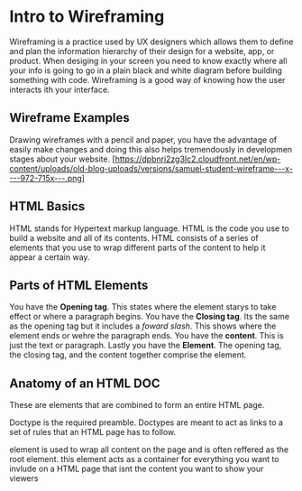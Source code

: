 # Intro to Wireframing

Wireframing is a practice used by UX designers which allows them to define and plan the information hierarchy of their design for a website, app, or product.
When desiging in your screen you need to know exactly where all your info is going to go in a plain black and white diagram before building something with code.
Wireframing is a good way of knowing how the user interacts ith your interface.

## Wireframe  Examples

Drawing wireframes with a pencil and paper, you have the advantage of easily make changes and doing this also helps tremendously in developmen stages about your website.
[https://dpbnri2zg3lc2.cloudfront.net/en/wp-content/uploads/old-blog-uploads/versions/samuel-student-wireframe---x----972-715x---.png]

## HTML Basics

HTML stands for Hypertext markup language.
HTML is the code you use to build a website and all of its contents.
HTML consists of a series of elements that you use to wrap different parts of the content to help it appear a certain way.

## Parts of HTML Elements

You have the **Opening tag**. This states where the element starys to take effect or where a paragraph begins.
You have the **Closing tag**. Its the same as the opening tag but it includes a *foward slash*. This shows where the element ends or wehre the paragraph ends.
You have the **content**. This is just the text or paragraph.
Lastly you have the **Element**. The opening tag, the closing tag, and the content together comprise the element.

## Anatomy of an HTML DOC

These are elements that are combined to form an entire HTML page.

Doctype is the required preamble. Doctypes are meant to act as links to a set of rules that an HTML page has to follow.

<HTML> element is used to wrap all content on the page and is often reffered as the root element.

<head> this element acts as a container for everything you want to invlude on a HTML page that isnt the content you want to show your viewers

<title> this element sets the title of your website. It appears in the browser tab the website is loaded in.

<body> this contains all the cotent that you want to show the people when they visit your website.

The viewportt element ensures the page renders at the width of viewport preventing mobile browsers from opening pages wider than the viewport.

## SEMANTICS

Semantic elements that are in HTML are: article, aside, detail, figure, footer, header, main, mark, nav, section, summary, and time
They all include the <> icons also.
